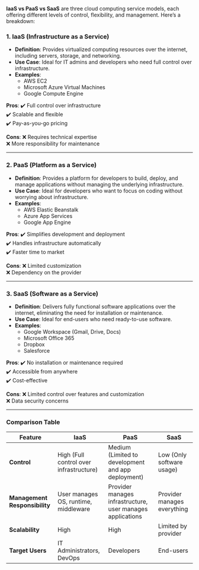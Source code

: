 **IaaS vs PaaS vs SaaS** are three cloud computing service models, each offering different levels of control, flexibility, and management. Here’s a breakdown:

### **1. IaaS (Infrastructure as a Service)**
- **Definition**: Provides virtualized computing resources over the internet, including servers, storage, and networking.
- **Use Case**: Ideal for IT admins and developers who need full control over infrastructure.
- **Examples**:
  - AWS EC2
  - Microsoft Azure Virtual Machines
  - Google Compute Engine

**Pros**:
✔️ Full control over infrastructure  
✔️ Scalable and flexible  
✔️ Pay-as-you-go pricing  

**Cons**:
❌ Requires technical expertise  
❌ More responsibility for maintenance  

---

### **2. PaaS (Platform as a Service)**
- **Definition**: Provides a platform for developers to build, deploy, and manage applications without managing the underlying infrastructure.
- **Use Case**: Ideal for developers who want to focus on coding without worrying about infrastructure.
- **Examples**:
  - AWS Elastic Beanstalk
  - Azure App Services
  - Google App Engine

**Pros**:
✔️ Simplifies development and deployment  
✔️ Handles infrastructure automatically  
✔️ Faster time to market  

**Cons**:
❌ Limited customization  
❌ Dependency on the provider  

---

### **3. SaaS (Software as a Service)**
- **Definition**: Delivers fully functional software applications over the internet, eliminating the need for installation or maintenance.
- **Use Case**: Ideal for end-users who need ready-to-use software.
- **Examples**:
  - Google Workspace (Gmail, Drive, Docs)
  - Microsoft Office 365
  - Dropbox
  - Salesforce

**Pros**:
✔️ No installation or maintenance required  
✔️ Accessible from anywhere  
✔️ Cost-effective  

**Cons**:
❌ Limited control over features and customization  
❌ Data security concerns  

---

### **Comparison Table**
| Feature  | IaaS | PaaS | SaaS |
|----------|------|------|------|
| **Control** | High (Full control over infrastructure) | Medium (Limited to development and app deployment) | Low (Only software usage) |
| **Management Responsibility** | User manages OS, runtime, middleware | Provider manages infrastructure, user manages applications | Provider manages everything |
| **Scalability** | High | High | Limited by provider |
| **Target Users** | IT Administrators, DevOps | Developers | End-users |

